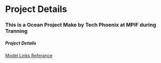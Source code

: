 # Project Details 

### This is a Ocean Project Make by Tech Phoenix at MPIF during Tranning 

##### Project Details

[Model Links Referance](https://www.notion.so/Ocean-80e122484d66422381ec3ab2b9c8227e?pvs=4)

<!--Nitin -->





